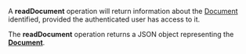 A **readDocument** operation will return information about the [Document](#tag/documents) identified, provided the authenticated user has access to it.

The **readDocument** operation returns a JSON object representing the [**Document**](#tag/documents).
